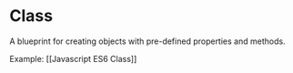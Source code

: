 # Class
A blueprint for creating objects with pre-defined properties and methods. 

Example: [[Javascript ES6 Class]]